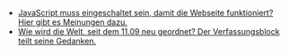 * [JavaScript muss eingeschaltet sein, damit die Webseite funktioniert? Hier gibt es Meinungen dazu.](https://utcc.utoronto.ca/~cks/space/blog/web/OnNeedingJavascript)
* [Wie wird die Welt, seit dem 11.09 neu geordnet? Der Verfassungsblock teilt seine Gedanken.](https://verfassungsblog.de/os6-monitoring/)

